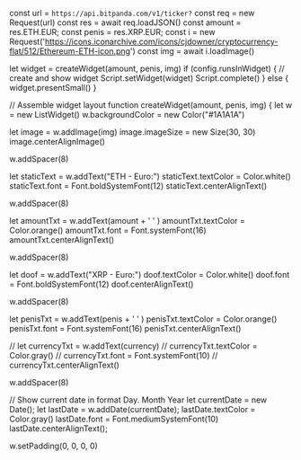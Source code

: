 const url = `https://api.bitpanda.com/v1/ticker?`
const req = new Request(url)
const res = await req.loadJSON()
const amount = res.ETH.EUR;
const penis = res.XRP.EUR;
const i = new Request('https://icons.iconarchive.com/icons/cjdowner/cryptocurrency-flat/512/Ethereum-ETH-icon.png')
const img = await i.loadImage()


let widget = createWidget(amount, penis, img)
if (config.runsInWidget) {
  // create and show widget
  Script.setWidget(widget)
  Script.complete()
}
else {
  widget.presentSmall()
}

// Assemble widget layout 
function createWidget(amount, penis, img) {
  let w = new ListWidget()
  w.backgroundColor = new Color("#1A1A1A")

  let image = w.addImage(img)
  image.imageSize = new Size(30, 30)
  image.centerAlignImage()

  w.addSpacer(8)

  let staticText = w.addText("ETH - Euro:")
  staticText.textColor = Color.white()
  staticText.font = Font.boldSystemFont(12)
  staticText.centerAlignText()

  w.addSpacer(8)

  let amountTxt = w.addText(amount + ' ' )
  amountTxt.textColor = Color.orange()
  amountTxt.font = Font.systemFont(16)
  amountTxt.centerAlignText()
  
  w.addSpacer(8)
  
  let doof = w.addText("XRP - Euro:")
  doof.textColor = Color.white()
  doof.font = Font.boldSystemFont(12)
  doof.centerAlignText()

w.addSpacer(8)

  let penisTxt = w.addText(penis + ' ' )
  penisTxt.textColor = Color.orange()
  penisTxt.font = Font.systemFont(16)
  penisTxt.centerAlignText()

  //   let currencyTxt = w.addText(currency)
  //   currencyTxt.textColor = Color.gray()
  //   currencyTxt.font = Font.systemFont(10)
  //   currencyTxt.centerAlignText()

  w.addSpacer(8)

  // Show current date in format Day. Month Year
  let currentDate = new Date();
  let lastDate = w.addDate(currentDate);
  lastDate.textColor = Color.gray()
  lastDate.font = Font.mediumSystemFont(10)
  lastDate.centerAlignText();

  w.setPadding(0, 0, 0, 0)
